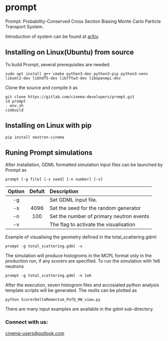 # prompt

Prompt: Probability-Conserved Cross Section Biasing Monte Carlo Particle Transport System. 

Introduction of system can be found at [arXiv](https://arxiv.org/abs/2304.06226).

## Installing on Linux(Ubuntu) from source

To build Prompt, several prerequisites are needed.
```
sudo apt install g++ cmake python3-dev python3-pip python3-venv libxml2-dev libhdf5-dev libfftw3-dev libopenmpi-dev
```

Clone the source and compile it as

```
git clone https://gitlab.com/cinema-developers/prompt.git
cd prompt
. env.sh
cimbuild
```

## Installing on Linux with pip

```
pip install neutron-cinema
```


## Runing Prompt simulations

After installation, GDML formatted simulation input files can be launched by Prompt as   


```
prompt [-g file] [-s seed] [-n number] [-v]
```

| Option |  Defult  | Description |
|:-----:|:--------:|:------|
| -g   |  | Set GDML input file.  | 
| -s   |  4096  |   Set the seed for the random generator |
| -n   | 100 |    Set the number of primary neutron events |
| -v   |  | The flag to activate the visualisation |

Example of visualising the geometry defined in the total_scattering.gdml:
```
prompt -g total_scattering.gdml -v
```

The simulation will produce histogroms in the MCPL format only in the production run, if any scorers are specified. To run the simulation with 1e6 neutrons
```
prompt -g total_scattering.gdml -n 1e6
```

After the execution, seven histogrom files and accosiated python analysis template scripts will be generated. The reults can be plotted as 
```
python ScorerDeltaMomentum_PofQ_HW_view.py
```

There are many input examples are available in the gdml sub-directory. 


<h3 align="left">Connect with us:</h3>
<p align="left"><a href="mailto:cinema-users@outlook.com">cinema-users@outlook.com</a>
</p>
